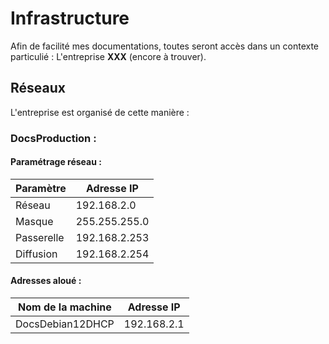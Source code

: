 # Infrastructure

Afin de facilité mes documentations, toutes seront accès dans un contexte particulié : L'entreprise **XXX** (encore à trouver).

## Réseaux

L'entreprise est organisé de cette manière :

### DocsProduction :

#### Paramétrage réseau :

| Paramètre        | Adresse IP       |
| ---------------- | ---------------- |
| Réseau           | 192.168.2.0      |
| Masque           | 255.255.255.0    |
| Passerelle       | 192.168.2.253    |
| Diffusion        | 192.168.2.254    |

#### Adresses aloué :

| Nom de la machine | Adresse IP       |
| ----------------- | ---------------- |
| DocsDebian12DHCP  | 192.168.2.1      |
